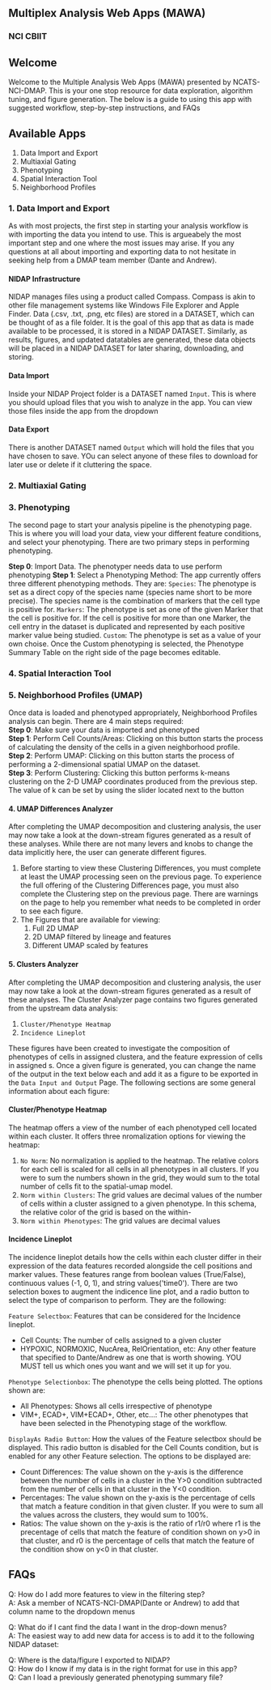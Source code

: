 ## Multiplex Analysis Web Apps (MAWA)

### NCI CBIIT

## Welcome

Welcome to the Multiple Analysis Web Apps (MAWA) presented by NCATS-NCI-DMAP. This is your one stop resource for data exploration, algorithm tuning, and figure generation. The below is a guide to using this app with suggested workflow, step-by-step instructions, and FAQs

## Available Apps

1. Data Import and Export
1. Multiaxial Gating
1. Phenotyping
1. Spatial Interaction Tool
1. Neighborhood Profiles

### 1. Data Import and Export

As with most projects, the first step in starting your analysis workflow is with importing the data you intend to use. This is argueabely the most important step and one where the most issues may arise. If you any questions at all about importing and exporting data to not hesitate in seeking help from a DMAP team member (Dante and Andrew).

#### NIDAP Infrastructure

NIDAP manages files using a product called Compass. Compass is akin to other file management systems like Windows File Explorer and Apple Finder. Data (.csv, .txt, .png, etc files) are stored in a DATASET, which can be thought of as a file folder. It is the goal of this app that as data is made available to be processed, it is stored in a NIDAP DATASET. Similarly, as results, figures, and updated datatables are generated, these data objects will be placed in a NIDAP DATASET for later sharing, downloading, and storing.

#### Data Import

Inside your NIDAP Project folder is a DATASET named `Input`. This is where you should upload files that you wish to analyze in the app. You can view those files inside the app from the dropdown 

#### Data Export

There is another DATASET named `Output` which will hold the files that you have chosen to save. YOu can select anyone of these files to download for later use or delete if it cluttering the space.

### 2. Multiaxial Gating

### 3. Phenotyping

The second page to start your analysis pipeline is the phenotyping page. This is where you will load your data, view your different feature conditions, and select your phenotyping. There are two primary steps in performing phenotyping.

**Step 0**: Import Data. The phenotyper needs data to use perform phenotyping
**Step 1**: Select a Phenotyping Method: The app currently offers three different phenotyping methods. They are:
    `Species`: The phenotype is set as a direct copy of the species name (species name short to be more precise). The species name is the combination of markers that the cell type is positive for.
    `Markers`: The phenotype is set as one of the given Marker that the cell is positive for. If the cell is positive for more than one Marker, the cell entry in the dataset is duplicated and represented by each positive marker value being studied.
    `Custom`: The phenotype is set as a value of your own choise. Once the Custom phenotyping is selected, the Phenotype Summary Table on the right side of the page becomes editable. 

### 4. Spatial Interaction Tool

### 5. Neighborhood Profiles (UMAP)

Once data is loaded and phenotyped appropriately, Neighborhood Profiles analysis can begin. There are 4 main steps required:  
**Step 0**: Make sure your data is imported and phenotyped  
**Step 1**: Perform Cell Counts/Areas: Clicking on this button starts the process of calculating the density of the cells in a given neighborhood profile.  
**Step 2**: Perform UMAP: Clicking on this button starts the process of performing a 2-dimensional spatial UMAP on the dataset.  
**Step 3**: Perform Clustering: Clicking this button performs k-means clustering on the 2-D UMAP coordinates produced from the previous step. The value of k can be set by using the slider located next to the button  

#### 4. UMAP Differences Analyzer

After completing the UMAP decomposition and clustering analysis, the user may now take a look at the down-stream figures generated as a result of these analyses. While there are not many levers and knobs to change the data implicitly here, the user can generate different figures.
1. Before starting to view these Clustering Differences, you must complete at least the UMAP processing seen on the previous page. To experience the full offering of the Clustering Differences page, you must also complete the Clustering step on the previous page. There are warnings on the page to help you remember what needs to be completed in order to see each figure.
2. The Figures that are available for viewing:  
    1. Full 2D UMAP
    2. 2D UMAP filtered by lineage and features
    3. Different UMAP scaled by features

#### 5. Clusters Analyzer

After completing the UMAP decomposition and clustering analysis, the user may now take a look at the down-stream figures generated as a result of these analyses. The Cluster Analyzer page contains two figures generated from the upstream data analysis:

1. `Cluster/Phenotype Heatmap`
2. `Incidence Lineplot`  

These figures have been created to investigate the composition of phenotypes of cells in assigned clustera, and the feature expression of cells in assigned s. Once a given figure is generated, you can change the name of the output in the text below each and add it as a figure to be exported in the `Data Input and Output` Page. The following sections are some general information about each figure:  

#### Cluster/Phenotype Heatmap

The heatmap offers a view of the number of each phenotyped cell located within each cluster. It offers three nromalization options for viewing the heatmap:

1. `No Norm`: No normalization is applied to the heatmap. The relative colors for each cell is scaled for all cells in all phenotypes in all clusters. If you were to sum the numbers shown in the grid, they would sum to the total number of cells fit to the spatial-umap model. 
2. `Norm within Clusters`: The grid values are decimal values of the number of cells within a cluster assigned to a given phenotype. In this schema, the relative color of the grid is based on the within- 
3. `Norm within Phenotypes`: The grid values are decimal values

#### Incidence Lineplot

The incidence lineplot details how the cells within each cluster differ in their expression of the data features recorded alongside the cell positions and marker values. These features range from boolean values (True/False), continuous values (-1, 0, 1), and string values('time0'). There are two selection boxes to augment the indicence line plot, and a radio button to select the type of comparison to perform. They are the following:

`Feature Selectbox`: Features that can be considered for the Incidence lineplot.

- Cell Counts: The number of cells assigned to a given cluster
- HYPOXIC, NORMOXIC, NucArea, RelOrientation, etc: Any other feature that specified to Dante/Andrew as one that is worth showing. YOU MUST tell us which ones you want and we will set it up for you.

`Phenotype Selectionbox`: The phenotype the cells being plotted. The options shown are:

- All Phenotypes: Shows all cells irrespective of phenotype
- VIM+, ECAD+, VIM+ECAD+, Other, etc...: The other phenotypes that have been selected in the Phenotyping stage of the workflow.

`DisplayAs Radio Button`: How the values of the Feature selectbox should be displayed. This radio button is disabled for the Cell Counts condition, but is enabled for any other Feature selection. The options to be displayed are:

- Count Differences: The value shown on the y-axis is the difference between the number of cells in a cluster in the Y>0 condition subtracted from the number of cells in that cluster in the Y<0 condition.
- Percentages: The value shown on the y-axis is the percentage of cells that match a feature condition in that given cluster. If you were to sum all the values across the clusters, they would sum to 100%.  
- Ratios: The value shown on the y-axis is the ratio of r1/r0 where r1 is the precentage of cells that match the feature of condition shown on y>0 in that cluster, and r0 is the percentage of cells that match the feature of the condition show on y<0 in that cluster.

## FAQs

Q: How do I add more features to view in the filtering step?  
A: Ask a member of NCATS-NCI-DMAP(Dante or Andrew) to add that column name to the dropdown menus  

Q: What do if I cant find the data I want in the drop-down menus?  
A: The easiest way to add new data for access is to add it to the following NIDAP dataset:

Q: Where is the data/figure I exported to NIDAP?  
Q: How do I know if my data is in the right format for use in this app?  
Q: Can I load a previously generated phenotyping summary file?